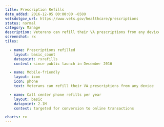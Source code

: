 ```yaml
---
title: Prescription Refills
date_added: 2016-12-05 00:00:00 -0500
vetsdotgov_url: https://www.vets.gov/healthcare/prescriptions
status: normal
category: Manage
description: Veterans can refill their VA prescriptions from any device
screenshot: rx
tiles:

  - name: Prescriptions refilled
    layout: basic_count
    datapoint: rxrefills
    context: since public launch in December 2016

  - name: Mobile-friendly
    layout: icon
    icon: phone
    text: Veterans can refill their VA prescriptions from any device

  - name: Call center phone refills per year
    layout: basic
    datapoint: 2.1M
    context: targeted for conversion to online transactions

charts: rx
---
```

